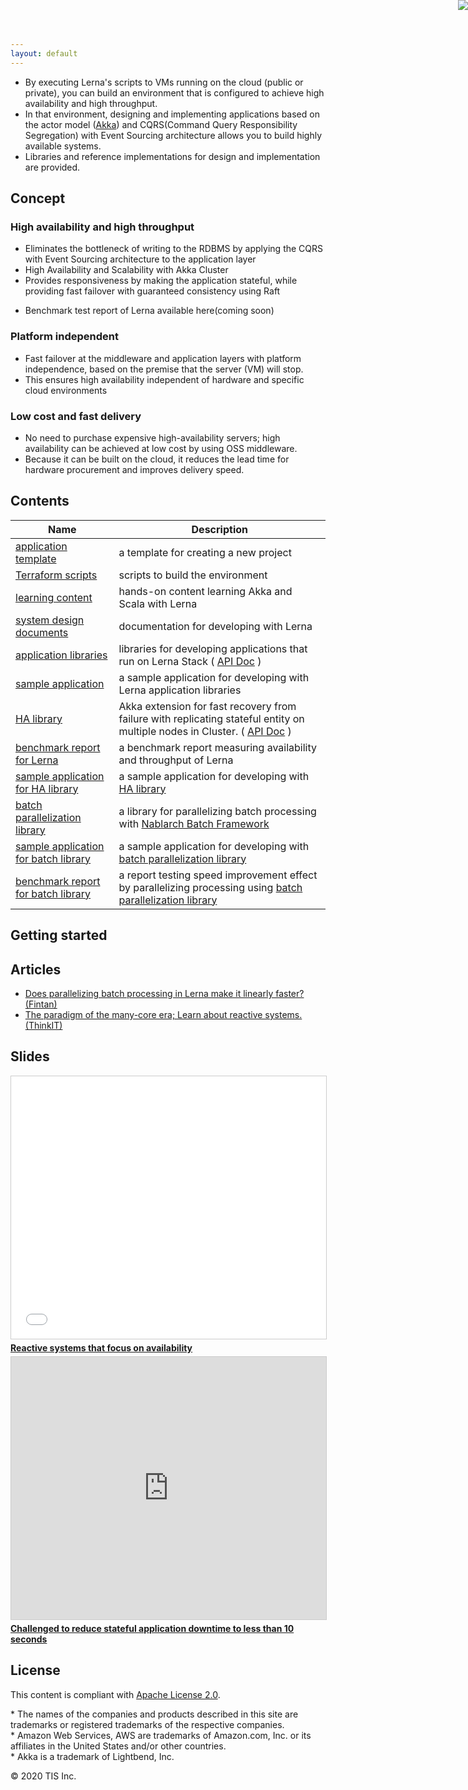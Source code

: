 ```yaml
---
layout: default
---
```


- By executing Lerna's scripts to VMs running on the cloud (public or private), you can build an environment that is configured to achieve high availability and high throughput.
- In that environment, designing and implementing applications based on the actor model ([Akka](https://akka.io/)) and CQRS(Command Query Responsibility Segregation) with Event Sourcing architecture allows you to build highly available systems.
- Libraries and reference implementations for design and implementation are provided.


<object type="image/svg+xml" data="https://cdn.jsdelivr.net/gh/lerna-stack/lerna-stack.github.io@v1.0.1/img/lerna_overview_en.drawio.svg"></object>


## Concept

### High availability and high throughput

- Eliminates the bottleneck of writing to the RDBMS by applying the CQRS with Event Sourcing architecture to the application layer
- High Availability and Scalability with Akka Cluster
- Provides responsiveness by making the application stateful, while providing fast failover with guaranteed consistency using Raft


<object type="image/svg+xml" data="https://cdn.jsdelivr.net/gh/lerna-stack/lerna-stack.github.io@v1.0.1/img/benchmarkscore_en.drawio.svg"></object>


* Benchmark test report of Lerna available here(coming soon)

### Platform independent

- Fast failover at the middleware and application layers with platform independence, based on the premise that the server (VM) will stop.
- This ensures high availability independent of hardware and specific cloud environments


### Low cost and fast delivery

- No need to purchase expensive high-availability servers; high availability can be achieved at low cost by using OSS middleware.
- Because it can be built on the cloud, it reduces the lead time for hardware procurement and improves delivery speed.


## Contents

<object type="image/svg+xml" data="https://cdn.jsdelivr.net/gh/lerna-stack/lerna-stack.github.io@v1.0.1/img/lerna_content_list_en.drawio.svg"></object>


| Name  | Description |
| ----------- | ---- |
| [application template](https://github.com/lerna-stack/lerna.g8) | a template for creating a new project |
| [Terraform scripts](https://github.com/lerna-stack/lerna-terraform) | scripts to build the environment |
| [learning content](https://github.com/lerna-stack/lerna-handson) | hands-on content learning Akka and Scala with Lerna |
| [system design documents](https://github.com/lerna-stack/lerna-design) | documentation for developing with Lerna |
| [application libraries](https://github.com/lerna-stack/lerna-app-library) | libraries for developing applications that run on Lerna Stack ( [API Doc](https://lerna-stack.github.io/scaladoc/index.html) ) |
| [sample application](https://github.com/lerna-stack/lerna-sample-payment-app)  | a sample application for developing with Lerna application libraries |
| [HA library](https://github.com/lerna-stack/akka-entity-replication) | Akka extension for fast recovery from failure with replicating stateful entity on multiple nodes in Cluster.  ( [API Doc](https://lerna-stack.github.io/akka-entity-replication/latest/api/) )|
| [ benchmark report for Lerna](https://fintan.jp/?p=5946) | a benchmark report measuring availability and throughput of Lerna |
| [sample application for HA library](https://github.com/lerna-stack/akka-entity-replication-sample)  | a sample application for developing with [HA library](https://github.com/lerna-stack/akka-entity-replication) |
| [batch parallelization library](https://github.com/lerna-stack/nablarch-fw-batch-parallelizable) | a library for parallelizing batch processing with [Nablarch Batch Framework](https://nablarch.github.io/docs/LATEST/doc/application_framework/application_framework/batch/index.html) |
| [ sample application for batch library](https://github.com/lerna-stack/nablarch-fw-batch-parallelizable-example) | a sample application for developing with [batch parallelization library](https://github.com/lerna-stack/nablarch-fw-batch-parallelizable) |
| [ benchmark report for batch library](https://fintan.jp/?p=7061) | a report testing speed improvement effect by parallelizing processing using [batch parallelization library](https://github.com/lerna-stack/nablarch-fw-batch-parallelizable) |


## Getting started

<object type="image/svg+xml" data="https://cdn.jsdelivr.net/gh/lerna-stack/lerna-stack.github.io@v1.0.1/img/getting_started_en.drawio.svg"></object>


## Articles

- [Does parallelizing batch processing in Lerna make it linearly faster? (Fintan)](https://fintan.jp/?p=7061)
- [The paradigm of the many-core era; Learn about reactive systems. (ThinkIT)](https://thinkit.co.jp/series/5659)

## Slides

<iframe src="//www.slideshare.net/slideshow/embed_code/key/z5PCknVjHaFfxz" width="510" height="420" frameborder="0" marginwidth="0" marginheight="0" scrolling="no" style="border:1px solid #CCC; border-width:1px; margin-bottom:5px; max-width: 100%;" allowfullscreen> </iframe> <div style="margin-bottom:5px"> <strong> <a href="//www.slideshare.net/yugolf/ss-243892298" title="Reactive systems that focus on availability" target="_blank">Reactive systems that focus on availability</a> </strong> </div>


<iframe src="https://speakerdeck.com/player/0b8606f26e2448719c33257ad2f9f6a2" width="510" height="420" frameborder="0" marginwidth="0" marginheight="0" scrolling="no" style="border:1px solid #CCC; border-width:1px; margin-bottom:5px; max-width: 100%;" allowfullscreen> </iframe>
<div style="margin-bottom:5px"> <strong> <a href="https://speakerdeck.com/player/0b8606f26e2448719c33257ad2f9f6a2" title="Challenged to reduce stateful application downtime to less than 10 seconds" target="_blank">Challenged to reduce stateful application downtime to less than 10 seconds</a></strong> </div>

## License
This content is compliant with  [Apache License 2.0](https://fintan.jp/?page_id=5803&lang=en).

 \* The names of the companies and products described in this site are trademarks or registered trademarks of the respective companies.  
 \* Amazon Web Services, AWS are trademarks of Amazon.com, Inc. or its affiliates in the United States and/or other countries.  
 \* Akka is a trademark of Lightbend, Inc.

<a href="https://www.reactivemanifesto.org/"> <img style="border: 0; position: fixed; right: 0; top:0; z-index: 9000" src="//d379ifj7s9wntv.cloudfront.net/reactivemanifesto/images/ribbons/we-are-reactive-blue-right.png"> </a>


© 2020 TIS Inc.


<div>
<!-- Global site tag (gtag.js) - Google Analytics -->
<script async src="https://www.googletagmanager.com/gtag/js?id=UA-179004683-1"></script>
<script>
  window.dataLayer = window.dataLayer || [];
  function gtag(){dataLayer.push(arguments);}
  gtag('js', new Date());

  gtag('config', 'UA-179004683-1');
</script>
</div>